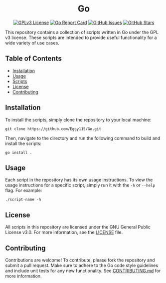 <h1 align="center">Go</h1>

<p align="center">
  <a href="https://opensource.org/licenses/GPL-3.0"><img src="https://img.shields.io/badge/License-GPLv3-blue.svg" alt="GPLv3 License"></a>
  <a href="https://goreportcard.com/report/github.com/Eggy115/Go"><img src="https://goreportcard.com/badge/github.com/Eggy115/Gog" alt="Go Report Card"></a>
  <a href="https://github.com/Eggy115/Go/issues"><img src="https://img.shields.io/github/issues/Eggy115/Go" alt="GitHub Issues"></a>
  <a href="https://github.com/Eggy115/Go/stargazers"><img src="https://img.shields.io/github/stars/Eggy115/Go" alt="GitHub Stars"></a>  
</p>

This repository contains a collection of scripts written in Go under the GPL v3 license. These scripts are intended to provide useful functionality for a wide variety of use cases.

## Table of Contents

- [Installation](#installation)
- [Usage](#usage)
- [Scripts](#scripts)
- [License](#license)
- [Contributing](#contributing)

## Installation

To install the scripts, simply clone the repository to your local machine:

```
git clone https://github.com/Eggy115/Go.git
```


Then, navigate to the directory and run the following command to build and install the scripts:

```
go install .
```


## Usage

Each script in the repository has its own usage instructions. To view the usage instructions for a specific script, simply run it with the `-h` or `--help` flag. For example:

```
./script-name -h
```

## License

All scripts in this repository are licensed under the GNU General Public License v3.0. For more information, see the [LICENSE](./LICENSE) file.

## Contributing

Contributions are welcome! To contribute, please fork the repository and submit a pull request. Make sure to adhere to the Go code style guidelines and include unit tests for any new functionality. See [CONTRIBUTING.md](./CONTRIBUTING.md) for more information.
